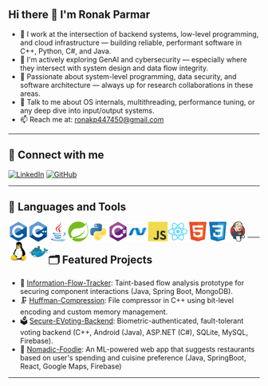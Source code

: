 ## Hi there 👋 I'm Ronak Parmar

- 🔧 I work at the intersection of backend systems, low-level programming, and cloud infrastructure — building reliable, performant software in C++, Python, C#, and Java.
- 🌱 I'm actively exploring GenAI and cybersecurity — especially where they intersect with system design and data flow integrity.
- 🧪 Passionate about system-level programming, data security, and software architecture — always up for research collaborations in these areas.
- 🧵 Talk to me about OS internals, multithreading, performance tuning, or any deep dive into input/output systems.
- 📫 Reach me at: ronakp447450@gmail.com

---

## 🚀 Connect with me

[![LinkedIn](https://img.shields.io/badge/LinkedIn-blue?style=for-the-badge&logo=linkedin)](https://www.linkedin.com/in/ronakj8617/)
[![GitHub](https://img.shields.io/badge/GitHub-black?style=for-the-badge&logo=github)](https://github.com/ronakj8617)

---

## 🧰 Languages and Tools

<img align="left" alt="C" width="40px" src="https://raw.githubusercontent.com/devicons/devicon/master/icons/c/c-original.svg" />
<img align="left" alt="C++" width="40px" src="https://raw.githubusercontent.com/devicons/devicon/master/icons/cplusplus/cplusplus-original.svg" />
<img align="left" alt="Java" width="40px" src="https://raw.githubusercontent.com/devicons/devicon/master/icons/java/java-original.svg" />
<img align="left" alt="Spring Boot" width="40px" src="https://raw.githubusercontent.com/devicons/devicon/master/icons/spring/spring-original.svg" />
<img align="left" alt="Python" width="40px" src="https://raw.githubusercontent.com/devicons/devicon/master/icons/python/python-original.svg" />
<img align="left" alt="C#" width="40px" src="https://raw.githubusercontent.com/devicons/devicon/master/icons/csharp/csharp-original.svg" />
<img align="left" alt="ASP.NET" width="40px" src="https://raw.githubusercontent.com/devicons/devicon/master/icons/dot-net/dot-net-original.svg" />
<img align="left" alt="JavaScript" width="40px" src="https://raw.githubusercontent.com/devicons/devicon/master/icons/javascript/javascript-original.svg" />
<img align="left" alt="React" width="40px" src="https://raw.githubusercontent.com/devicons/devicon/master/icons/react/react-original.svg" />
<img align="left" alt="HTML5" width="40px" src="https://raw.githubusercontent.com/devicons/devicon/master/icons/html5/html5-original.svg" />
<img align="left" alt="CSS3" width="40px" src="https://raw.githubusercontent.com/devicons/devicon/master/icons/css3/css3-original.svg" />
<img align="left" alt="Jenkins" width="40px" src="https://raw.githubusercontent.com/devicons/devicon/master/icons/jenkins/jenkins-original.svg" />
<img align="left" alt="Linux" width="40px" src="https://raw.githubusercontent.com/devicons/devicon/master/icons/linux/linux-original.svg" />
<img align="left" alt="Docker" width="40px" src="https://raw.githubusercontent.com/devicons/devicon/master/icons/docker/docker-original.svg" />
<br />

---
## 🗂 Featured Projects

- 🔐 [Information-Flow-Tracker](https://github.com/ronakj8617/Information-Flow-Tracker): Taint-based flow analysis prototype for securing component interactions (Java, Spring Boot, MongoDB).
- 🗜 [Huffman-Compression](https://github.com/ronakj8617/Huffman-File-Compressor): File compressor in C++ using bit-level encoding and custom memory management.
- 🗳 [Secure-EVoting-Backend](https://github.com/ronakj8617/E-voting): Biometric-authenticated, fault-tolerant voting backend (C++, Android (Java), ASP.NET (C#), SQLite, MySQL, Firebase).
- 🍕 [Nomadic-Foodie](https://github.com/ronakj8617/Nomadic-Foodie): An ML-powered web app that suggests restaurants based on user's spending and cuisine preference (Java, SpringBoot, React, Google Maps, Firebase)

---
